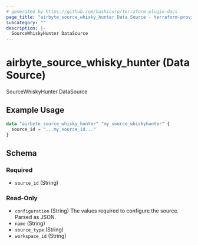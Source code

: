 ```yaml
---
# generated by https://github.com/hashicorp/terraform-plugin-docs
page_title: "airbyte_source_whisky_hunter Data Source - terraform-provider-airbyte"
subcategory: ""
description: |-
  SourceWhiskyHunter DataSource
---
```


# airbyte_source_whisky_hunter (Data Source)

SourceWhiskyHunter DataSource

## Example Usage

```terraform
data "airbyte_source_whisky_hunter" "my_source_whiskyhunter" {
  source_id = "...my_source_id..."
}
```

<!-- schema generated by tfplugindocs -->
## Schema

### Required

- `source_id` (String)

### Read-Only

- `configuration` (String) The values required to configure the source. Parsed as JSON.
- `name` (String)
- `source_type` (String)
- `workspace_id` (String)


